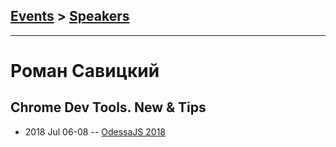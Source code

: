 ## [Events](../README.md) > [Speakers](../speakers.md)
---

# Роман Савицкий

## Chrome Dev Tools. New &amp; Tips
- 2018 Jul 06-08 -- [OdessaJS 2018](https://youtu.be/9rrjV5T5md4)    
